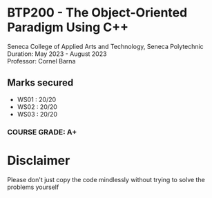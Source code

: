 # BTP200 - The Object-Oriented Paradigm Using C++
Seneca College of Applied Arts and Technology, Seneca Polytechnic<br />
Duration: May 2023 - August 2023<br />
Professor: Cornel Barna <br />

## Marks secured
- WS01 : 20/20 <br />
- WS02 : 20/20 <br />
- WS03 : 20/20 <br />

### COURSE GRADE: A+

# Disclaimer
Please don't just copy the code mindlessly without trying to solve the problems yourself

